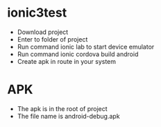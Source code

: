 # ionic3test

  * Download project
  * Enter to folder of project
  * Run command ionic lab to start device emulator
  * Run command ionic cordova build android
  * Create apk in route in your system

# APK
  
  * The apk is in the root of project
  * The file name is android-debug.apk
